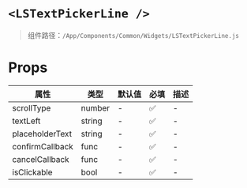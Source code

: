 # `<LSTextPickerLine />`

> 组件路径：`/App/Components/Common/Widgets/LSTextPickerLine.js`

# Props

| 属性            | 类型   | 默认值 | 必填 | 描述 |
| --------------- | ------ | ------ | ---- | ---- |
| scrollType      | number | -      | ✅   | -    |
| textLeft        | string | -      | ✅   | -    |
| placeholderText | string | -      | ✅   | -    |
| confirmCallback | func   | -      | ✅   | -    |
| cancelCallback  | func   | -      | ✅   | -    |
| isClickable     | bool   | -      | ✅   | -    |
